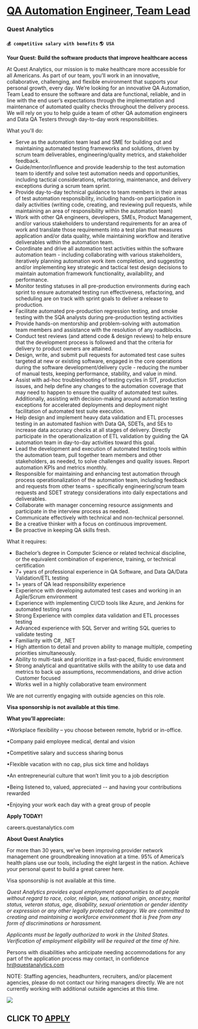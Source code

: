 # [QA Automation Engineer, Team Lead](https://www.remotewlb.com/apply/qa-automation-engineer-team-lead)  
### Quest Analytics  
#### `💰 competitive salary with benefits` `🌎 USA`  

**Your Quest: Build the software products that improve healthcare access**

  

At Quest Analytics, our mission is to make healthcare more accessible for all Americans. As part of our team, you’ll work in an innovative, collaborative, challenging, and flexible environment that supports your personal growth, every day. We’re looking for an innovative QA Automation, Team Lead to ensure the software and data are functional, reliable, and in line with the end user’s expectations through the implementation and maintenance of automated quality checks throughout the delivery process. We will rely on you to help guide a team of other QA automation engineers and Data QA Testers through day-to-day work responsibilities.

  
  

What you'll do:

* Serve as the automation team lead and SME for building out and maintaining automated testing frameworks and solutions, driven by scrum team deliverables, engineering/quality metrics, and stakeholder feedback.
* Guide/mentor/influence and provide leadership to the test automation team to identify and solve test automation needs and opportunities, including tactical considerations, refactoring, maintenance, and delivery exceptions during a scrum team sprint. 
* Provide day-to-day technical guidance to team members in their areas of test automation responsibility, including hands-on participation in daily activities (writing code, creating, and reviewing pull requests, while maintaining an area of responsibility within the automation team) 
* Work with other QA engineers, developers, SMEs, Product Management, and/or various stakeholders to understand requirements for an area of work and translate those requirements into a test plan that measures application and/or data quality, while maintaining workflow and iterative deliverables within the automation team. 
* Coordinate and drive all automation test activities within the software automation team - including collaborating with various stakeholders, iteratively planning automation work item completion, and suggesting and/or implementing key strategic and tactical test design decisions to maintain automation framework functionality, availability, and performance.
* Monitor testing statuses in all pre-production environments during each sprint to ensure automated testing run effectiveness, refactoring, and scheduling are on track with sprint goals to deliver a release to production. 
* Facilitate automated pre-production regression testing, and smoke testing with the SQA analysts during pre-production testing activities 
* Provide hands-on mentorship and problem-solving with automation team members and assistance with the resolution of any roadblocks.
* Conduct test reviews (and attend code & design reviews) to help ensure that the development process is followed and that the criteria for delivery to product owners are attained. 
* Design, write, and submit pull requests for automated test case suites targeted at new or existing software, engaged in the core operations during the software development/delivery cycle - reducing the number of manual tests, keeping performance, stability, and value in mind.
* Assist with ad-hoc troubleshooting of testing cycles in SIT, production issues, and help define any changes to the automation coverage that may need to happen to ensure the quality of automated test suites. Additionally, assisting with decision-making around automation testing exceptions for accelerated deployments and deployment night facilitation of automated test suite execution.
* Help design and implement heavy data validation and ETL processes testing in an automated fashion with Data QA, SDETs, and SEs to increase data accuracy checks at all stages of delivery. Directly participate in the operationalization of ETL validation by guiding the QA automation team in day-to-day activities toward this goal.
* Lead the development and execution of automated testing tools within the automation team, pull together team members and other stakeholders, as needed, to solve challenges and quality issues. Report automation KPIs and metrics monthly.
* Responsible for maintaining and enhancing test automation through process operationalization of the automation team, including feedback and requests from other teams - specifically engineering/scrum team requests and SDET strategy considerations into daily expectations and deliverables.
* Collaborate with manager concerning resource assignments and participate in the interview process as needed.
* Communicate effectively with technical and non-technical personnel.
* Be a creative thinker with a focus on continuous improvement. 
* Be proactive in keeping QA skills fresh.
  
  

What it requires:

* Bachelor’s degree in Computer Science or related technical discipline, or the equivalent combination of experience, training, or technical certification
* 7+ years of professional experience in QA Software, and Data QA/Data Validation/ETL testing
* 1+ years of QA lead responsibility experience 
* Experience with developing automated test cases and working in an Agile/Scrum environment
* Experience with implementing CI/CD tools like Azure, and Jenkins for automated testing runs
* Strong Experience with complex data validation and ETL processes testing 
* Advanced experience with SQL Server and writing SQL queries to validate testing
* Familiarity with C#, .NET
* High attention to detail and proven ability to manage multiple, competing priorities simultaneously.
* Ability to multi-task and prioritize in a fast-paced, fluidic environment
* Strong analytical and quantitative skills with the ability to use data and metrics to back up assumptions, recommendations, and drive action Customer focused
* Works well in a highly collaborative team environment

We are not currently engaging with outside agencies on this role.

 **Visa sponsorship is not available at this time**.

  

 **What you’ll appreciate:**

•Workplace flexibility – you choose between remote, hybrid or in-office.

•Company paid employee medical, dental and vision

•Competitive salary and success sharing bonus

•Flexible vacation with no cap, plus sick time and holidays

•An entrepreneurial culture that won’t limit you to a job description

•Being listened to, valued, appreciated -- and having your contributions rewarded

•Enjoying your work each day with a great group of people

**Apply TODAY!**

careers.questanalytics.com

  

 **About Quest Analytics**

For more than 30 years, we’ve been improving provider network management one groundbreaking innovation at a time. 95% of America’s health plans use our tools, including the eight largest in the nation. Achieve your personal quest to build a great career here.

Visa sponsorship is not available at this time.

_Quest Analytics provides equal employment opportunities to all people without regard to race, color, religion, sex, national origin, ancestry, marital status, veteran status, age, disability, sexual orientation or gender identity or expression or any other legally protected category. We are committed to creating and maintaining a workforce environment that is free from any form of discriminations or harassment._

_Applicants must be legally authorized to work in the United States. Verification of employment eligibility will be required at the time of hire._

  

Persons with disabilities who anticipate needing accommodations for any part of the application process may contact, in confidence hr@questanalytics.com

  

NOTE: Staffing agencies, headhunters, recruiters, and/or placement agencies, please do not contact our hiring managers directly. We are not currently working with additional outside agencies at this time.

![](https://remotive.com/job/track/1900317/blank.gif?source=public_api)  
## CLICK TO [APPLY](https://www.remotewlb.com/apply/qa-automation-engineer-team-lead)

